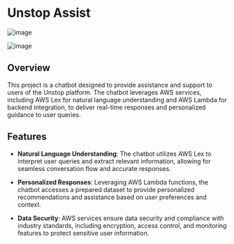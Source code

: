 # Unstop Assist

![image](https://github.com/Nabanita29/unstop_talent_park/assets/107246882/d1b5d991-9777-4999-905d-48669d73fe53)

![image](https://github.com/Nabanita29/unstop_talent_park/assets/107246882/215eff2b-26be-4f11-b5c9-9626b5e95ba7)



## Overview

This project is a chatbot designed to provide assistance and support to users of the Unstop platform. The chatbot leverages AWS services, including AWS Lex for natural language understanding and AWS Lambda for backend integration, to deliver real-time responses and personalized guidance to user queries.

## Features

- **Natural Language Understanding**: The chatbot utilizes AWS Lex to interpret user queries and extract relevant information, allowing for seamless conversation flow and accurate responses.
  
- **Personalized Responses**: Leveraging AWS Lambda functions, the chatbot accesses a prepared dataset to provide personalized recommendations and assistance based on user preferences and context.

- **Data Security**: AWS services ensure data security and compliance with industry standards, including encryption, access control, and monitoring features to protect sensitive user information.


